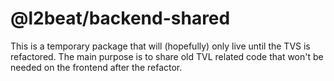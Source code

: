 # @l2beat/backend-shared

This is a temporary package that will (hopefully) only live until the TVS is refactored. The main purpose is to share old TVL related code that won't be needed on the frontend after the refactor.
